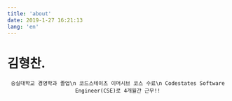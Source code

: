 ```yaml
---
title: 'about'
date: 2019-1-27 16:21:13
lang: 'en'
---
```


# 김형찬.

<div align="center">

`숭실대학교 경영학과 졸업\n 코드스테이츠 이머시브 코스 수료\n Codestates Software Engineer(CSE)로 4개월간 근무!!`

</div>
